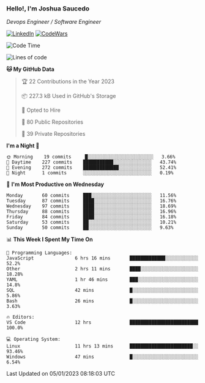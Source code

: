 ### Hello!, I'm Joshua Saucedo
*Devops Engineer / Software Engineer*  

[![LinkedIn](https://img.shields.io/badge/LinkedIn-0073b1?logo=linkedin&style=flat-square&logoColor=white)](https://www.linkedin.com/in/joshua-nathanael-saucedo-uriarte-bb0336169/)
[![CodeWars](https://www.codewars.com/users/joshuansu0897/badges/micro)](https://www.codewars.com/users/joshuansu0897)

<!--START_SECTION:waka-->
![Code Time](http://img.shields.io/badge/Code%20Time-322%20hrs%2057%20mins-blue)

![Lines of code](https://img.shields.io/badge/From%20Hello%20World%20I%27ve%20Written-1%20Million%20lines%20of%20code-blue)

**🐱 My GitHub Data** 

> 🏆 22 Contributions in the Year 2023
 > 
> 📦 227.3 kB Used in GitHub's Storage 
 > 
> 💼 Opted to Hire
 > 
> 📜 80 Public Repositories 
 > 
> 🔑 39 Private Repositories  
 > 
**I'm a Night 🦉** 

```text
🌞 Morning    19 commits     █░░░░░░░░░░░░░░░░░░░░░░░░   3.66% 
🌆 Daytime    227 commits    ███████████░░░░░░░░░░░░░░   43.74% 
🌃 Evening    272 commits    █████████████░░░░░░░░░░░░   52.41% 
🌙 Night      1 commits      ░░░░░░░░░░░░░░░░░░░░░░░░░   0.19%

```
📅 **I'm Most Productive on Wednesday** 

```text
Monday       60 commits     ███░░░░░░░░░░░░░░░░░░░░░░   11.56% 
Tuesday      87 commits     ████░░░░░░░░░░░░░░░░░░░░░   16.76% 
Wednesday    97 commits     ████░░░░░░░░░░░░░░░░░░░░░   18.69% 
Thursday     88 commits     ████░░░░░░░░░░░░░░░░░░░░░   16.96% 
Friday       84 commits     ████░░░░░░░░░░░░░░░░░░░░░   16.18% 
Saturday     53 commits     ██░░░░░░░░░░░░░░░░░░░░░░░   10.21% 
Sunday       50 commits     ██░░░░░░░░░░░░░░░░░░░░░░░   9.63%

```


📊 **This Week I Spent My Time On** 

```text
💬 Programming Languages: 
JavaScript               6 hrs 16 mins       █████████████░░░░░░░░░░░░   52.2% 
Other                    2 hrs 11 mins       ████░░░░░░░░░░░░░░░░░░░░░   18.28% 
YAML                     1 hr 46 mins        ███░░░░░░░░░░░░░░░░░░░░░░   14.8% 
SQL                      42 mins             █░░░░░░░░░░░░░░░░░░░░░░░░   5.86% 
Bash                     26 mins             █░░░░░░░░░░░░░░░░░░░░░░░░   3.63%

🔥 Editors: 
VS Code                  12 hrs              █████████████████████████   100.0%

💻 Operating System: 
Linux                    11 hrs 13 mins      ███████████████████████░░   93.46% 
Windows                  47 mins             █░░░░░░░░░░░░░░░░░░░░░░░░   6.54%

```


 Last Updated on 05/01/2023 08:18:03 UTC
<!--END_SECTION:waka-->
